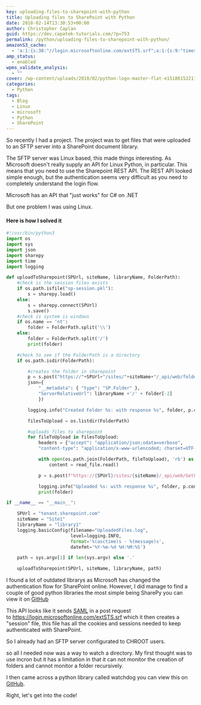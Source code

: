 ```yaml
---
key: uploading-files-to-sharepoint-with-python
title: Uploading files to SharePoint with Python
date: 2018-02-14T13:30:53+00:00
author: Christopher Caplan
guid: https://dev.capatek-tutorials.com/?p=753
permalink: /python/uploading-files-to-sharepoint-with-python/
amazonS3_cache:
  - 'a:1:{s:38:"//login.microsoftonline.com/extSTS.srf";a:1:{s:9:"timestamp";i:1554412618;}}'
amp_status:
  - enabled
wpms_validate_analysis:
  - ""
cover: /wp-content/uploads/2018/02/python-logo-master-flat-e1518615221175.png
categories:
  - Python
tags:
  - Blog
  - Linux
  - microsoft
  - Python
  - SharePoint
---
```

<!-- wp:paragraph -->
<p>So recently I had a project. The project was to get files that were uploaded to an SFTP server into a SharePoint&nbsp;document library.</p>
<!-- /wp:paragraph -->

<!-- wp:paragraph -->
<p>The SFTP server was Linux&nbsp;based, this made things interesting. As Microsoft doesn't&nbsp;really supply an API for Linux Python, in particular. This means that you need to use the Sharepoint REST API. The REST API looked simple enough, but the authentication&nbsp;seems very difficult as you need to completely understand&nbsp;the login flow.</p>
<!-- /wp:paragraph -->

<!-- wp:paragraph -->
<p>Microsoft has an API that "just works" for C# on .NET</p>
<!-- /wp:paragraph -->

<!-- wp:paragraph -->
<p>But one problem I was using Linux.</p>
<!-- /wp:paragraph -->

<!-- wp:heading {"level":4} -->
<h4>Here is how I solved it</h4>
<!-- /wp:heading -->

<!-- wp:code {"lineNumbers":true,"ampFitText":true} -->
```python
#!/usr/bin/python3
import os
import sys
import json
import sharepy
import time
import logging

def uploadToSharepoint(SPUrl, siteName, libraryName, FolderPath):
    #check is the session files exists
    if os.path.isfile("sp-session.pkl"):
        s = sharepy.load()
    else:
        s = sharepy.connect(SPUrl)
        s.save()
    #check is system is windows
    if os.name == 'nt':
        folder = FolderPath.split('\\')
    else:
        folder = FolderPath.split('/')
        print(folder)

    #check to see if the FolderPath is a directory
    if os.path.isdir(FolderPath):

        #creates the folder in sharepoint
        p = s.post("https://"+SPUrl+"/sites/"+siteName+"/_api/web/folders",
        json={
            "__metadata": { "type": "SP.Folder" },
            "ServerRelativeUrl": libraryName +'/' + folder[-2]
            })

        logging.info("Created Folder %s: with response %s", folder, p.content)

        filesToUpload = os.listdir(FolderPath)

        #uploads files to sharepoint
        for fileToUpload in filesToUpload:
            headers = {"accept": "application/json;odata=verbose",
            "content-type": "application/x-www-urlencoded; charset=UTF-8"}

            with open(os.path.join(FolderPath, fileToUpload), 'rb') as read_file:
                content = read_file.read()

            p = s.post(f"https://{SPUrl}/sites/{siteName}/_api/web/GetFolderByServerRelativeUrl('{libraryName}/{folder[-2]}')/Files/add(url='{fileToUpload}',overwrite=true)", data=content, headers=headers)

            logging.info("Uploaded %s: with response %s", folder, p.content)
            print(folder)

if __name__ == "__main__":

    SPUrl = "tenant.sharepoint.com"
    siteName = "Site1"
    libraryName = "library1"
    logging.basicConfig(filename="UploadedFiles.log",
                        level=logging.INFO,
                        format='%(asctime)s - %(message)s',
                        datefmt='%Y-%m-%d %H:%M:%S')

    path = sys.argv[1] if len(sys.argv) else '.'

    uploadToSharepoint(SPUrl, siteName, libraryName, path)
```

<!-- wp:paragraph -->
<p>I found a lot of outdated librarys as Microsoft has changed the authentication flow for SharePoint&nbsp;online. However, I did manage to find a couple of good python libraries the most simple being SharePy you can view it on <a title="" href="https://github.com/JonathanHolvey/sharepy" rel="noopener">GitHub</a></p>
<!-- /wp:paragraph -->

<!-- wp:paragraph -->
<p>This API looks like it sends <a title="" href="https://en.wikipedia.org/wiki/Security_Assertion_Markup_Language" rel="noopener">SAML</a> in a post request to&nbsp;<a title="" href="https://login.microsoftonline.com/extSTS.srf" rel="noopener">https://login.microsoftonline.com/extSTS.srf</a>&nbsp;which it then creates a "session" file, this file has all the cookies and sessions needed to keep authenticated with SharePoint.</p>
<!-- /wp:paragraph -->

<!-- wp:paragraph -->
<p>So I already had an SFTP server configurated to CHROOT users.</p>
<!-- /wp:paragraph -->

<!-- wp:paragraph -->
<p>so all I needed now was a way to watch a directory. My first thought was to use incron but it has a limitation in that it can not monitor the creation of folders and cannot monitor a folder&nbsp;recursively.</p>
<!-- /wp:paragraph -->

<!-- wp:paragraph -->
<p>I then came across a python library called watchdog you can view this on <a title="" href="https://github.com/gorakhargosh/watchdog">GitHub</a>.</p>
<!-- /wp:paragraph -->

<!-- wp:paragraph -->
<p>Right, let's get into the code!</p>
<!-- /wp:paragraph -->
